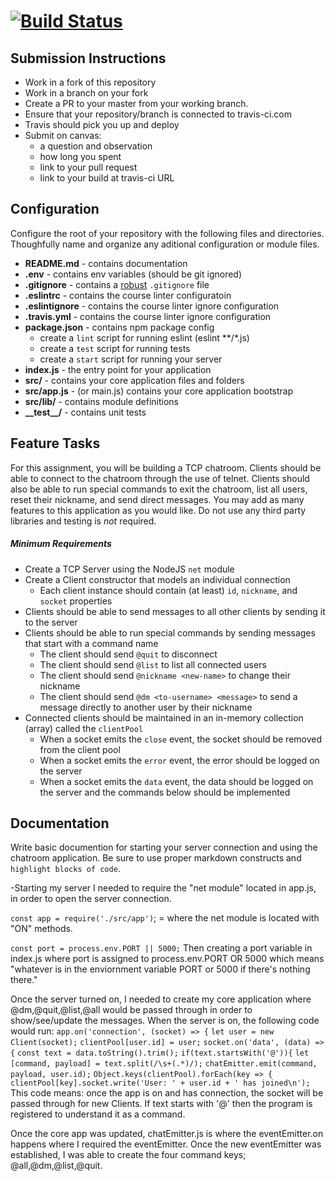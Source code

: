 [![Build Status](https://travis-ci.com/taerichard/06-tcp-server.svg?branch=master)](https://travis-ci.com/taerichard/06-tcp-server)
======

## Submission Instructions
* Work in a fork of this repository
* Work in a branch on your fork
* Create a PR to your master from your working branch.
* Ensure that your repository/branch is connected to travis-ci.com
* Travis should pick you up and deploy
* Submit on canvas:
  * a question and observation
  * how long you spent
  * link to your pull request
  * link to your build at travis-ci URL

## Configuration 
Configure the root of your repository with the following files and directories. Thoughfully name and organize any aditional configuration or module files.
* **README.md** - contains documentation
* **.env** - contains env variables (should be git ignored)
* **.gitignore** - contains a [robust](http://gitignore.io) `.gitignore` file 
* **.eslintrc** - contains the course linter configuratoin
* **.eslintignore** - contains the course linter ignore configuration
* **.travis.yml** - contains the course linter ignore configuration
* **package.json** - contains npm package config
  * create a `lint` script for running eslint (eslint **/*.js)
  * create a `test` script for running tests
  * create a `start` script for running your server
* **index.js** - the entry point for your application
* **src/** - contains your core application files and folders
* **src/app.js** - (or main.js) contains your core application bootstrap
* **src/lib/** - contains module definitions
* **\_\_test\_\_/** - contains unit tests

## Feature Tasks  
For this assignment, you will be building a TCP chatroom. Clients should be able to connect to the chatroom through the use of telnet. Clients should also be able to run special commands to exit the chatroom, list all users, reset their nickname, and send direct messages. You may add as many features to this application as you would like. Do not use any third party libraries and testing is *not* required.

##### Minimum Requirements 
* Create a TCP Server using the NodeJS `net` module
* Create a Client constructor that models an individual connection 
  * Each client instance should contain (at least) `id`, `nickname`, and `socket` properties
* Clients should be able to send messages to all other clients by sending it to the server
* Clients should be able to run special commands by sending messages that start with a command name
  * The client should send `@quit` to disconnect
  * The client should send `@list` to list all connected users
  * The client should send `@nickname <new-name>` to change their nickname
  * The client should send `@dm <to-username> <message>` to send a message directly to another user by their nickname
* Connected clients should be maintained in an in-memory collection (array) called the `clientPool`
  * When a socket emits the `close` event, the socket should be removed from the client pool
  * When a socket emits the `error` event, the error should be logged on the server
  * When a socket emits the `data` event, the data should be logged on the server and the commands below should be implemented

##  Documentation  
Write basic documention for starting your server connection and using the chatroom application.  Be sure to use proper markdown constructs and `highlight blocks of code`.

-Starting my server I needed to require the "net module" located in app.js, in order to open the server connection.  

`const app = require('./src/app')`; = where the net module is located with "ON" methods. 

`const port = process.env.PORT || 5000;`
Then creating a port variable in index.js where port is assigned to process.env.PORT OR 5000 which means "whatever is in the enviornment variable PORT or 5000 if there's nothing there." 

Once the server turned on, I needed to create my core application where @dm,@quit,@list,@all would be passed through in order to show/see/update the messages.  When the server is on, the following code would run: 
`app.on('connection', (socket) => {`
    `let user = new Client(socket);`
    `clientPool[user.id] = user;`
    `socket.on('data', (data) => {`
       `const text = data.toString().trim();`
        `if(text.startsWith('@')){`
            `let [command, payload] = text.split(/\s+(.*)/);`
            `chatEmitter.emit(command, payload, user.id);`
    `Object.keys(clientPool).forEach(key => {`
        `clientPool[key].socket.write('User: ' + user.id + ' has joined\n');`
This code means: once the app is on and has connection, the socket will be passed through for new Clients.  If text starts with '@' then the program is registered to understand it as a command.

Once the core app was updated, chatEmitter.js is where the eventEmitter.on happens where I required the eventEmitter.  Once the new eventEmitter was established, I was able to create the four command keys; @all,@dm,@list,@quit.     
